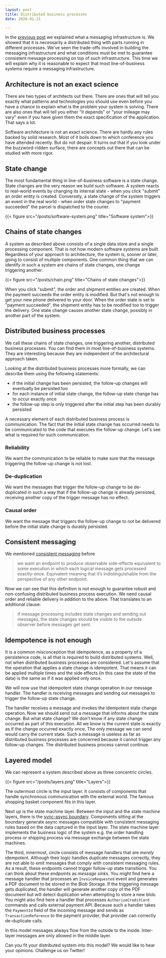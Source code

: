```yaml
---
layout: post
title: Distributed business processes
date: 2020-01-21

---
```



In the [previous post](https://exactly-once.github.io/posts/messaging-infrastructure/) we explained what a messaging infrastructure is. We showed that it is necessarily a distributed thing with parts running in different processes. We've seen the trade-offs involved in building the messaging infrastructure and what conditions must be met to guarantee consistent message processing on top of such infrastructure. This time we will explain why it is reasonable to expect that most line-of-business systems require a messaging infrastructure.

## Architecture is not an exact science

There are two types of architects out there. There are ones that will tell you exactly what patterns and technologies you should use even before you have a chance to explain what is the problem your system is solving. There are also ones that will tell you either "it depends" or "your mileage may vary" even if you have given them the exact specification of the application. That says a lot. 

Software architecture is not an exact science. There are hardly any rules backed by solid research. Most of it boils down to which conference you have attended recently. But do not despair. It turns out that if you look under the buzzword-ridden surface, there are concepts out there that can be studied with more rigor.

## State change

The most fundamental thing in line-of-business software is a state change. State changes are the very reason we build such software. A system reacts to real-world events by changing its internal state - when you click "submit" an order entity is created. Conversely, a state change of the system triggers an event in the real world - when order state changes to "payment succeeded" the parcel is dispatched to the courier.

{{< figure src="/posts/software-system.png" title="Software system">}}

## Chains of state changes

A system as described above consists of a single data store and a single processing component. That is not how modern software systems are built. Regardless of your approach to architecture, the system is, sooner or later, going to consist of multiple components. One common thing that we can identify in such a system are chains of state changes, one change triggering another.

{{< figure src="/posts/chain.png" title="Chains of state changes">}}

When you click "submit", the order and shipment entities are created. When the payment succeeds the order entity is modified. But that's not enough to get your new phone delivered to your door. When the order state is set to "payment succeeded", the shipment entity has to be modified too to trigger the delivery. One state change causes another state change, possibly in another part of the system.

## Distributed business processes

We call these chains of state changes, one triggering another, distributed business processes. You can find them in most line-of-business systems. They are interesting because they are independent of the architectural approach taken.

Looking at the distributed business processes more formally, we can describe them using the following statements:
- if the initial change has been persisted, the follow-up changes will eventually be persisted too
- for each instance of initial state change, the follow-up state change has to occur exactly once
- the follow-up step is only triggered after the initial step has been durably persisted

A necessary element of each distributed business process is communication. The fact that the initial state change has occurred needs to be communicated to the code that executes the follow-up change. Let's see what is required for such communication.

### Reliability

We want the communication to be reliable to make sure that the message triggering the follow-up change is not lost.

### De-duplication

We want the messages that trigger the follow-up change to be de-duplicated in such a way that if the follow-up change is already persisted, receiving another copy of the trigger message has no effect.

### Causal order

We want the message that triggers the follow-up change to not be delivered before the initial state change is durably persisted.

## Consistent messaging

We mentioned [consistent messaging](https://exactly-once.github.io/posts/consistent-messaging/) before

>we want an endpoint to produce observable side-effects equivalent to some execution in which each logical message gets processed exactly-once. Equivalent meaning that it’s indistinguishable from the perspective of any other endpoint.

Now we can see that this definition is not enough to guarantee robust and non-confusing distributed business process execution. We need causal order and reliable delivery in addition to the above. That translates to an additional clause:

>if message processing includes state changes and sending out messages, the state changes should be visible to the outside observer before messages get sent.

## Idempotence is not enough

It is a common misconception that idempotence, as a property of a persistence code, is all that is required to build distributed systems. Well, not when distributed business processes are considered. Let's assume that the operation that applies a state change is idempotent. That means it can be applied multiple times and the side effects (in this case the state of the data) is the same as if it was applied only once. 

We will now use that idempotent state change operation in our message handler. The handler is receiving messages and sending out messages to trigger the follow-up state change.

The handler receives a message and invokes the idempotent state change operation. Now we should send out a message that informs about the state change. But what state change? We don't know if any state change occurred as part of this execution. All we know is the current state is exactly as if the change occurred exactly once. The only message we can send would carry the current state. Such a message is useless as far as distributed business processes are concerned because it cannot trigger any follow-up changes. The distributed business process cannot continue.

## Layered model

We can represent a system described above as three concentric circles.

{{< figure src="/posts/layers.png" title="Layers">}}

The outermost circle is the input layer. It consists of components that handle synchronous communication with the external world. The famous shopping basket component fits in this layer.

Next up is the state machine layer. Between the input and the state machine layers, there is the [sync-async boundary](https://exactly-once.github.io/posts/sync-async-boundary/). Components sitting at the boundary generate async messages compatible with consistent messaging rules based on the data captured in the input layer. The state machine layer implements the business logic of the system e.g. the order handling process or shipping process via message exchange between the state machines.

The third, innermost, circle consists of message handlers that are *merely* idempotent. Although their logic handles duplicate messages correctly, they are not able to emit messages that comply with consistent messaging rules. As a result, these endpoints cannot trigger follow-up state transitions. You can think about these endpoints as *message sinks*. You might find here a message handler that processes an `InvoiceRequested` event and generates a PDF document to be stored in the Blob Storage. If the triggering message gets duplicated, the handler will generate another copy of the PDF document but will detect duplication when attempting to store a new blob. You might also find here a handler that processes `AuthorizeCreditCard` commands and calls external payment API. Because such a handler takes the `PaymentId` field of the incoming message and sends as `TransactionReference` to the payment provider, that provider can correctly de-duplicate calls.

In this model messages always flow from the outside to the inside. Inter-layer messages are only allowed in the middle layer. 

Can you fit your distributed system into this model? We would like to hear your opinions. Challenge us on Twitter!

